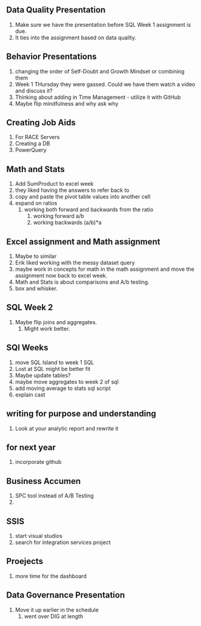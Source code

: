 ## Data Quality Presentation

1. Make sure we have the presentation before SQL Week 1 assignment is due.
  1. It ties into the assignment based on data quality.

## Behavior Presentations

1. changing the order of Self-Doubt and Growth Mindset or combining them
2. Week 1 THursday they were gassed.  Could we have them watch a video and discuss it?
3. Thinking about adding in Time Management - utilize it with GitHub
4. Maybe flip mindfulness and why ask why

## Creating Job Aids

1.  For RACE Servers
2.  Creating a DB
3.  PowerQuery


## Math and Stats

1. Add SumProduct to excel week
2. they liked having the answers to refer back to
3. copy and paste the pivot table values into another cell
4. expand on ratios
   1. working both forward and backwards from the ratio
      1. working forward a/b
      2. working backwards (a/b)*a


## Excel assignment and Math assignment
1.  Maybe to similar
2.  Erik liked working with the messy dataset query
3.  maybe work in concepts for math in the math assignment and move the assignment now back to excel week.
4. Math and Stats is about comparisons and A/b testing.
5. box and whisker.
## SQL Week 2
1.  Maybe flip joins and aggregates.
    1.  Might work better.


## SQl Weeks
1.  move SQL Island to week 1 SQL
2.  Lost at SQL might be better fit
3.  Maybe update tables?
4.  maybe move aggregates to week 2 of sql
5.  add moving average to stats sql script
6.  explain cast


## writing for purpose and understanding
1.  Look at your analytic report and rewrite it


## for next year
1. incorporate github


## Business Accumen
1.  SPC tool instead of A/B Testing
2.  
## SSIS
1. start visual studios
2. search for integration services project


## Proejects
1. more time for the dashboard


## Data Governance Presentation
1. Move it up earlier in the schedule
   1. went over DIG at length